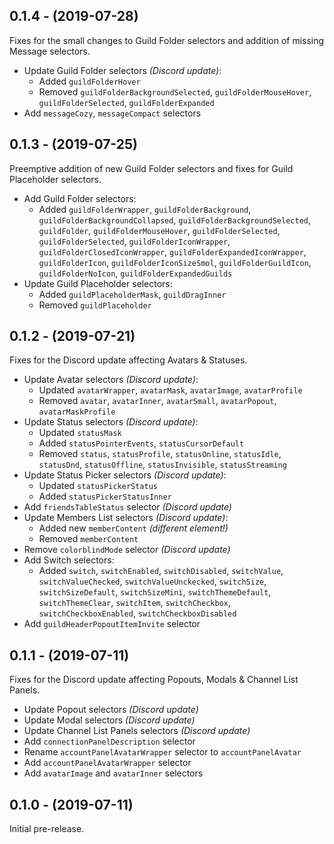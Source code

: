 ## 0.1.4 - (2019-07-28)
Fixes for the small changes to Guild Folder selectors and addition of missing Message selectors.

- Update Guild Folder selectors *(Discord update)*:
	* Added `guildFolderHover`
	* Removed `guildFolderBackgroundSelected`, `guildFolderMouseHover`, `guildFolderSelected`, `guildFolderExpanded`
- Add `messageCozy`, `messageCompact` selectors

## 0.1.3 - (2019-07-25)
Preemptive addition of new Guild Folder selectors and fixes for Guild Placeholder selectors.

- Add Guild Folder selectors:
	* Added `guildFolderWrapper`, `guildFolderBackground`, `guildFolderBackgroundCollapsed`, `guildFolderBackgroundSelected`, `guildFolder`, `guildFolderMouseHover`, `guildFolderSelected`, `guildFolderSelected`, `guildFolderIconWrapper`, `guildFolderClosedIconWrapper`, `guildFolderExpandedIconWrapper`, `guildFolderIcon`, `guildFolderIconSizeSmol`, `guildFolderGuildIcon`, `guildFolderNoIcon`, `guildFolderExpandedGuilds`
- Update Guild Placeholder selectors:
	* Added `guildPlaceholderMask`, `guildDragInner`
	* Removed `guildPlaceholder`

## 0.1.2 - (2019-07-21)
Fixes for the Discord update affecting Avatars & Statuses.

- Update Avatar selectors *(Discord update)*:
	* Updated `avatarWrapper`, `avatarMask`, `avatarImage`, `avatarProfile`
	* Removed `avatar`, `avatarInner`, `avatarSmall`, `avatarPopout`, `avatarMaskProfile`
- Update Status selectors *(Discord update)*:
	* Updated `statusMask`
	* Added `statusPointerEvents`, `statusCursorDefault`
	* Removed `status`, `statusProfile`, `statusOnline`, `statusIdle`, `statusDnd`, `statusOffline`, `statusInvisible`, `statusStreaming`
- Update Status Picker selectors *(Discord update)*:
	* Updated `statusPickerStatus`
	* Added `statusPickerStatusInner`
- Add `friendsTableStatus` selector *(Discord update)*
- Update Members List selectors *(Discord update)*:
	* Added new `memberContent` *(different element!)*
	* Removed `memberContent`
- Remove `colorblindMode` selector *(Discord update)*
- Add Switch selectors:
	* Added `switch`, `switchEnabled`, `switchDisabled`, `switchValue`, `switchValueChecked`, `switchValueUnckecked`, `switchSize`, `switchSizeDefault`, `switchSizeMini`, `switchThemeDefault`, `switchThemeClear`, `switchItem`, `switchCheckbox`, `switchCheckboxEnabled`, `switchCheckboxDisabled`
- Add `guildHeaderPopoutItemInvite` selector

## 0.1.1 - (2019-07-11)
Fixes for the Discord update affecting Popouts, Modals & Channel List Panels.

- Update Popout selectors *(Discord update)*
- Update Modal selectors *(Discord update)*
- Update Channel List Panels selectors *(Discord update)*
- Add `connectionPanelDescription` selector
- Rename `accountPanelAvatarWrapper` selector to `accountPanelAvatar`
- Add `accountPanelAvatarWrapper` selector
- Add `avatarImage` and `avatarInner` selectors

## 0.1.0 - (2019-07-11)
Initial pre-release.